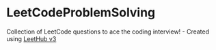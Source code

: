 # LeetCodeProblemSolving
Collection of LeetCode questions to ace the coding interview! - Created using [LeetHub v3](https://github.com/raphaelheinz/LeetHub-3.0)
